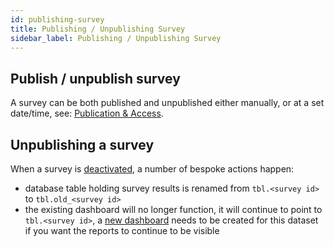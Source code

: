 ```yaml
---
id: publishing-survey
title: Publishing / Unpublishing Survey
sidebar_label: Publishing / Unpublishing Survey
---
```


## Publish / unpublish survey

A survey can be both published and unpublished either manually, or at a set date/time, see: [Publication & Access](https://manual.limesurvey.org/Publication_%26_access).

## Unpublishing a survey

When a survey is [deactivated](https://manual.limesurvey.org/Closing_a_survey), a number of bespoke actions happen:

- database table holding survey results is renamed from `tbl.<survey id>` to `tbl.old_<survey id>`
- the existing dashboard will no longer function, it will continue to point to `tbl.<survey id>`, a [new dashboard](duplicate-dashboard.md) needs to be created for this dataset if you want the reports to continue to be visible